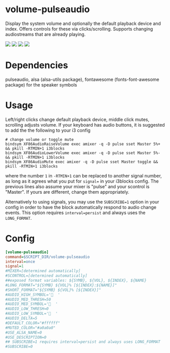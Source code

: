 # volume-pulseaudio

Display the system volume and
optionally the default playback device and index.
Offers controls for these via clicks/scrolling.
Supports changing audiostreams that are already playing.

![](volume-pulseaudio-high.png)
![](volume-pulseaudio-med.png)
![](volume-pulseaudio-low.png)
![](volume-pulseaudio-mute.png)

# Dependencies

pulseaudio, alsa (alsa-utils package), fontawesome (fonts-font-awesome package) for the speaker symbols

# Usage

Left/right clicks change default playback device, middle click mutes, scrolling
adjusts volume. If your keyboard has audio buttons, it is suggested to add the
the following to your i3 config

```
# change volume or toggle mute
bindsym XF86AudioRaiseVolume exec amixer -q -D pulse sset Master 5%+ && pkill -RTMIN+1 i3blocks
bindsym XF86AudioLowerVolume exec amixer -q -D pulse sset Master 5%- && pkill -RTMIN+1 i3blocks
bindsym XF86AudioMute exec amixer -q -D pulse sset Master toggle && pkill -RTMIN+1 i3blocks
```

where the number `1` in `-RTMIN+1` can be replaced to another signal number,
as long as it agrees what you put for `signal=` in your i3blocks config.
The previous lines also assume your mixer is "pulse" and your scontrol is "Master".
If yours are different, change them appropriately.

Alternatively to using signals, you may use the `SUBSCRIBE=1` option in your config in order to have the block
automatically respond to audio change events. This option requires `interval=persist`
and always uses the `LONG_FORMAT`.

# Config

```INI
[volume-pulseaudio]
command=$SCRIPT_DIR/volume-pulseaudio
interval=once
signal=1
#MIXER=[determined automatically]
#SCONTROL=[determined automatically]
##exposed format variables: ${SYMB}, ${VOL}, ${INDEX}, ${NAME}
#LONG_FORMAT="${SYMB} ${VOL}% [${INDEX}:${NAME}]"
#SHORT_FORMAT="${SYMB} ${VOL}% [${INDEX}]"
#AUDIO_HIGH_SYMBOL='  '
#AUDIO_MED_THRESH=50
#AUDIO_MED_SYMBOL='  '
#AUDIO_LOW_THRESH=0
#AUDIO_LOW_SYMBOL='  '
#AUDIO_DELTA=5
#DEFAULT_COLOR="#ffffff"
#MUTED_COLOR="#a0a0a0"
#USE_ALSA_NAME=0
#USE_DESCRIPTION=0
## SUBSCRIBE=1 requires interval=persist and always uses LONG_FORMAT
#SUBSCRIBE=0
```
